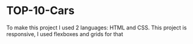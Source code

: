 # TOP-10-Cars
To make this project I used 2 languages: HTML and CSS.
This project is responsive, I used flexboxes and grids for that
